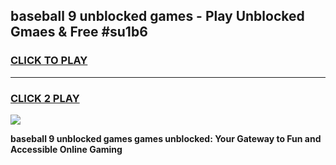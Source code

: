 
## baseball 9 unblocked games - Play Unblocked Gmaes & Free #su1b6
<h3>
<a href="https://news.freeplayer.one?title=baseball_9_unblocked_games&ref=24F">CLICK TO PLAY</a></h3>
<hr>

<h3>
<a href="https://news.freeplayer.one?title=baseball_9_unblocked_games&ref=24F">CLICK 2 PLAY</a>
  
</h3>

<a href="https://news.freeplayer.one?title=baseball_9_unblocked_games&ref=24F/"><img src="https://clearcache.store/games.png"></a>


**baseball 9 unblocked games games unblocked: Your Gateway to Fun and Accessible Online Gaming**
